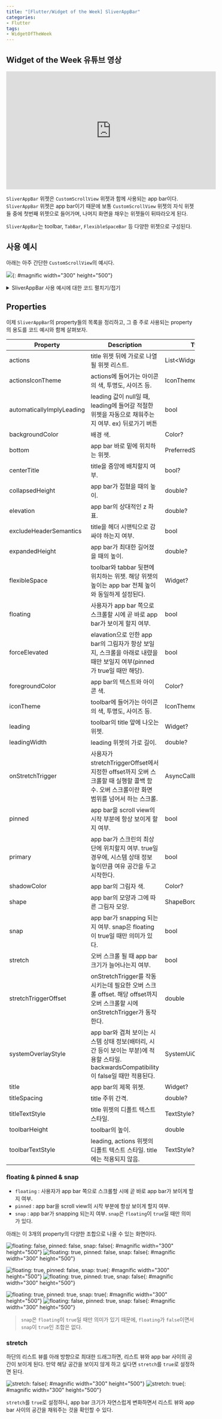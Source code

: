 ```yaml
---
title: "[Flutter/Widget of the Week] SliverAppBar"
categories:
- Flutter
tags:
- WidgetOfTheWeek
---
```


## Widget of the Week 유튜브 영상

<iframe width="560" height="315" src="https://www.youtube.com/embed/R9C5KMJKluE?cc_load_policy=1" frameborder="0" allowfullscreen></iframe>

<br>

`SliverAppBar` 위젯은 `CustomScrollView` 위젯과 함께 사용되는 app bar이다. `SliverAppBar` 위젯은 app bar이기 때문에 보통 `CustomScrollView` 위젯의 자식 위젯들 중에 첫번째 위젯으로 들어가며, 나머지 화면을 채우는 위젯들이 뒤따라오게 된다.

`SliverAppBar`는 toolbar, `TabBar`, `FlexibleSpaceBar` 등 다양한 위젯으로 구성된다.

## 사용 예시

아래는 아주 간단한 `CustomScrollView`의 예시다.

![](/assets/flutter/WidgetOfTheWeek/11.SliverAppBar/Example1.gif){: #magnific width="300" height="500"}

<details markdown="1">
  <summary>SliverAppBar 사용 예시에 대한 코드 펼치기/접기</summary>

``` dart
Scaffold(
  body: CustomScrollView(
    slivers: [
      SliverAppBar(
          expandedHeight: 150.0,
          flexibleSpace: const FlexibleSpaceBar(
            title: Text('SliverAppBar Example'),
            background: FlutterLogo(),
          ),
      ),
      SliverList(
        delegate: SliverChildBuilderDelegate(
              (BuildContext context, int index) {
            return Container(
              color: index.isOdd ? Colors.white : Colors.grey,
              height: 100.0,
              child: Center(
                child: Text('$index', textScaleFactor: 5),
              ),
            );
          },
          childCount: 10,
        ),
      ),
    ],
  ),
),
```

</details>

## Properties

이제 `SliverAppBar`의 property들의 목록을 정리하고, 그 중 주로 사용되는 property의 용도를 코드 예시와 함께 살펴보자.

| Property                  	| Description 	| Type                  	| Default        	|
|---------------------------	|-------------	|-----------------------	|----------------	|
| actions                   	| title 위젯 뒤에 가로로 나열될 위젯 리스트.	| List\<Widget>?         	|                	|
| actionsIconTheme          	| actions에 들어가는 아이콘의 색, 투명도, 사이즈 등. 	| IconThemeData?        	|                	|
| automaticallyImplyLeading 	| leading 값이 null일 때, leading에 들어갈 적절한 위젯을 자동으로 채워주는지 여부. ex) 뒤로가기 버튼	| bool                  	| true           	|
| backgroundColor           	| 배경 색.	| Color?                	|                	|
| bottom                    	| app bar 바로 밑에 위치하는 위젯.	| PreferredSizeWidget?  	|                	|
| centerTitle               	| title을 중앙에 배치할지 여부.	| bool?                 	|                	|
| collapsedHeight           	| app bar가 접혔을 때의 높이.	| double?               	|                	|
| elevation                 	| app bar의 상대적인 z 좌표.	| double?               	|                	|
| excludeHeaderSemantics    	| title을 헤더 시맨틱으로 감싸야 하는지 여부.	| bool                  	| false          	|
| expandedHeight            	| app bar가 최대한 길어졌을 때의 높이.	| double?               	|                	|
| flexibleSpace             	| toolbar와 tabbar 뒷편에 위치하는 위젯. 해당 위젯의 높이는 app bar 전체 높이와 동일하게 설정된다.	| Widget?               	|                	|
| floating                  	| 사용자가 app bar 쪽으로 스크롤할 시에 곧 바로 app bar가 보이게 할지 여부.	| bool                  	| false          	|
| forceElevated             	| elavation으로 인한 app bar의 그림자가 항상 보일지, 스크롤을 아래로 내렸을 때만 보일지 여부(pinned가 true일 때만 해당).	| bool                  	| false          	|
| foregroundColor           	| app bar의 텍스트와 아이콘 색.	| Color?                	|                	|
| iconTheme                 	| toolbar에 들어가는 아이콘의 색, 투명도, 사이즈 등.	| IconThemeData?        	|                	|
| leading                   	| toolbar의 title 앞에 나오는 위젯.	| Widget?               	|                	|
| leadingWidth              	| leading 위젯의 가로 길이.	| double?               	|                	|
| onStretchTrigger          	| 사용자가 stretchTriggerOffset에서 지정한 offset까지 오버 스크롤할 때 실행할 콜백 함수. 오버 스크롤이란 화면 범위를 넘어서 하는 스크롤.	| AsyncCallback?        	|                	|
| pinned                    	| app bar을 scroll view의 시작 부분에 항상 보이게 할지 여부.	| bool                  	| false          	|
| primary                   	| app bar가 스크린의 최상단에 위치할지 여부. true일 경우에, 시스템 상태 정보 높이만큼 여유 공간을 두고 시작한다.	| bool                  	| true           	|
| shadowColor               	| app bar의 그림자 색.	| Color?                	|                	|
| shape                     	| app bar의 모양과 그에 따른 그림자 모양.	| ShapeBorder?          	|                	|
| snap                      	| app bar가 snapping 되는지 여부. snap은 floating이 true일 때만 의미가 있다.	| bool                  	| false          	|
| stretch                   	| 오버 스크롤 될 때 app bar 크기가 늘어나는지 여부.	| bool                  	| false          	|
| stretchTriggerOffset      	| onStretchTrigger를 작동시키는데 필요한 오버 스크롤 offset. 해당 offset까지 오버 스크롤할 시에 onStretchTrigger가 동작한다.	| double                	| 100.0          	|
| systemOverlayStyle        	| app bar와 겹쳐 보이는 시스템 상태 정보(배터리, 시간 등이 보이는 부분)에 적용할 스타일. backwardsCompatibility이 false일 때만 적용된다.	| SystemUiOverlayStyle? 	|                	|
| title                     	| app bar의 제목 위젯.	| Widget?               	|                	|
| titleSpacing              	| title 주위 간격.	| double?               	|                	|
| titleTextStyle            	| title 위젯의 디폴트 텍스트 스타일.	| TextStyle?            	|                	|
| toolbarHeight             	| toolbar의 높이.	| double                	| kToolbarHeight 	|
| toolbarTextStyle          	| leading, actions 위젯의 디폴트 텍스트 스타일. title에는 적용되지 않음.	| TextStyle?            	|                	|

### floating & pinned & snap

* `floating` : 사용자가 app bar 쪽으로 스크롤할 시에 곧 바로 app bar가 보이게 할지 여부.
* `pinned` : app bar을 scroll view의 시작 부분에 항상 보이게 할지 여부.
* `snap` : app bar가 snapping 되는지 여부. `snap`은 `floating`이 `true`일 때만 의미가 있다.

아래는 이 3개의 property의 다양한 조합으로 나올 수 있는 화면이다.

![floating: false, pinned: false, snap: false](/assets/flutter/WidgetOfTheWeek/11.SliverAppBar/Example1.gif){: #magnific width="300" height="500"}
![floating: true, pinned: false, snap: false](/assets/flutter/WidgetOfTheWeek/11.SliverAppBar/Example2.gif){: #magnific width="300" height="500"}

![floating: true, pinned: false, snap: true](/assets/flutter/WidgetOfTheWeek/11.SliverAppBar/Example3.gif){: #magnific width="300" height="500"}
![floating: true, pinned: true, snap: false](/assets/flutter/WidgetOfTheWeek/11.SliverAppBar/Example4.gif){: #magnific width="300" height="500"}

![floating: true, pinned: true, snap: true](/assets/flutter/WidgetOfTheWeek/11.SliverAppBar/Example5.gif){: #magnific width="300" height="500"}
![floating: false, pinned: true, snap: false](/assets/flutter/WidgetOfTheWeek/11.SliverAppBar/Example6.gif){: #magnific width="300" height="500"}

> `snap`은 `floating`이 `true`일 때만 의미가 있기 때문에, `floating`가 `false`이면서 `snap`이 `true`인 조합은 없다.

### stretch

하단의 리스트 뷰를 아래 방향으로 최대한 드래그하면, 리스트 뷰와 app bar 사이의 공간이 보이게 된다. 만약 해당 공간을 보이지 않게 하고 싶다면 `stretch`를 `true`로 설정하면 된다.

![stretch: false](/assets/flutter/WidgetOfTheWeek/11.SliverAppBar/Example7.gif){: #magnific width="300" height="500"}
![stretch: true](/assets/flutter/WidgetOfTheWeek/11.SliverAppBar/Example8.gif){: #magnific width="300" height="500"}

`stretch`를 `true`로 설정하니, app bar 크기가 자연스럽게 변화하면서 리스트 뷰와 app bar 사이의 공간을 채워주는 것을 확인할 수 있다.
